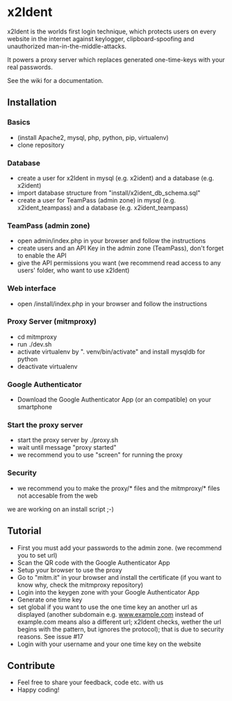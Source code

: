 # x2Ident
x2Ident is the worlds first login technique, which protects users on every website in the internet against keylogger, clipboard-spoofing and unauthorized man-in-the-middle-attacks.

It powers a proxy server which replaces generated one-time-keys with your real passwords.

See the wiki for a documentation.

## Installation

### Basics
* (install Apache2, mysql, php, python, pip, virtualenv)
* clone repository

### Database
* create a user for x2Ident in mysql (e.g. x2ident) and a database (e.g. x2ident)
* import database structure from "install/x2ident_db_schema.sql"
* create a user for TeamPass (admin zone) in mysql (e.g. x2ident_teampass) and a database (e.g. x2ident_teampass)

### TeamPass (admin zone)
* open admin/index.php in your browser and follow the instructions
* create users and an API Key in the admin zone (TeamPass), don't forget to enable the API
* give the API permissions you want (we recommend read access to any users' folder, who want to use x2Ident)

### Web interface
* open /install/index.php in your browser and follow the instructions

### Proxy Server (mitmproxy)
* cd mitmproxy
* run ./dev.sh
* activate virtualenv by ". venv/bin/activate" and install mysqldb for python
* deactivate virtualenv

### Google Authenticator
* Download the Google Authenticator App (or an compatible) on your smartphone

### Start the proxy server
* start the proxy server by ./proxy.sh
* wait until message "proxy started"
* we recommend you to use "screen" for running the proxy

### Security
* we recommend you to make the proxy/* files and the mitmproxy/* files not accesable from the web

we are working on an install script ;-)

## Tutorial
* First you must add your passwords to the admin zone. (we recommend you to set url)
* Scan the QR code with the Google Authenticator App
* Setup your browser to use the proxy
* Go to "mitm.it" in your browser and install the certificate (if you want to know why, check the mitmproxy repository)
* Login into the keygen zone with your Google Authenticator App
* Generate one time key
* set global if you want to use the one time key an another url as displayed (another subdomain e.g. www.example.com instead of example.com means also a different url; x2Ident checks, wether the url begins with the pattern, but ignores the protocol); that is due to security reasons. See issue #17
* Login with your username and your one time key on the website

## Contribute
* Feel free to share your feedback, code etc. with us
* Happy coding!
